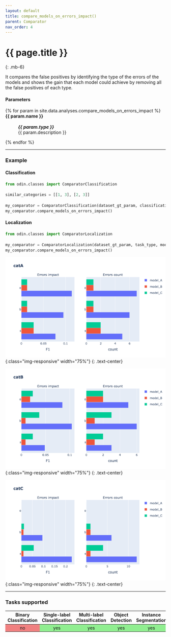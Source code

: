 ```yaml
---
layout: default
title: compare_models_on_errors_impact()
parent: Comparator
nav_order: 4
---
```


# {{ page.title }}
{: .mb-6}

It compares the false positives by identifying the type of the errors of the models and shows the gain that each model could achieve by removing all the false positives of each type.

#### Parameters
<dl>
  {% for param in site.data.analyses.compare_models_on_errors_impact %}

  <dt><strong>{{ param.name }}</strong></dt>
  <dd><br><b><i>{{ param.type }}</i></b></dd><dd>{{ param.description }}</dd>

  {% endfor %}
</dl>

<hr>

### Example

#### Classification
```py
from odin.classes import ComparatorClassification

similar_categories = [[1, 3], [2, 3]]

my_comparator = ComparatorClassification(dataset_gt_param, classification_type, models_proposals, similar_classes=similar_categories)
my_comparator.compare_models_on_errors_impact()
```

#### Localization
```py
from odin.classes import ComparatorLocalization

my_comparator = ComparatorLocalization(dataset_gt_param, task_type, models_proposals, similar_classes=similar_categories)
my_comparator.compare_models_on_errors_impact()
```

![compare_models_on_curve_output](../img/comparator/comparison_errors_a.png){:class="img-responsive" width="75%"}
{: .text-center}

![compare_models_on_curve_output](../img/comparator/comparison_errors_b.png){:class="img-responsive" width="75%"}
{: .text-center}

![compare_models_on_curve_output](../img/comparator/comparison_errors_c.png){:class="img-responsive" width="75%"}
{: .text-center}

<hr>

### Tasks supported
<table>
  <thead>
    <tr class="header">
      <th>Binary Classification</th>
      <th>Single-label Classification</th>
      <th>Multi-label Classification</th>
      <th>Object Detection</th>
      <th>Instance Segmentation</th>
    </tr>
  </thead>
  <tbody>
    <tr style="text-align:center;">
      <td style="background:lightcoral;">no</td>
      <td style="background:lightgreen;">yes</td>
      <td style="background:lightgreen;">yes</td>
      <td style="background:lightgreen;">yes</td>
      <td style="background:lightgreen;">yes</td>
    </tr>
  </tbody>
</table>
